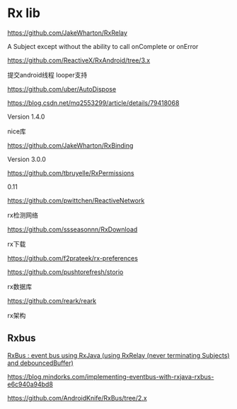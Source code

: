 # Rx lib

https://github.com/JakeWharton/RxRelay

A Subject except without the ability to call onComplete or onError

https://github.com/ReactiveX/RxAndroid/tree/3.x

提交android线程 looper支持

https://github.com/uber/AutoDispose

https://blog.csdn.net/mq2553299/article/details/79418068

Version 1.4.0

nice库





https://github.com/JakeWharton/RxBinding

Version 3.0.0

https://github.com/tbruyelle/RxPermissions

0.11

https://github.com/pwittchen/ReactiveNetwork

rx检测网络

https://github.com/ssseasonnn/RxDownload

rx下载

https://github.com/f2prateek/rx-preferences

https://github.com/pushtorefresh/storio

rx数据库



https://github.com/reark/reark

rx架构

## Rxbus

[RxBus : event bus using RxJava (using RxRelay (never terminating Subjects) and debouncedBuffer)](https://github.com/kaushikgopal/RxJava-Android-Samples)

https://blog.mindorks.com/implementing-eventbus-with-rxjava-rxbus-e6c940a94bd8

https://github.com/AndroidKnife/RxBus/tree/2.x